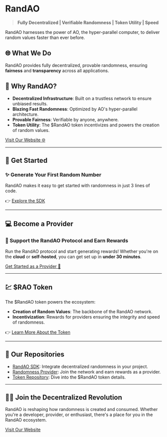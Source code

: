 # RandAO

> **Fully Decentralized | Verifiable Randomness | Token Utility | Speed**

RandAO harnesses the power of AO, the hyper-parallel computer, to deliver random values faster than ever before.

## 🌐 What We Do
RandAO provides fully decentralized, provable randomness, ensuring **fairness** and **transparency** across all applications.

## 🎲 Why RandAO?
- **Decentralized Infrastructure**: Built on a trustless network to ensure unbiased results.
- **Blazing Fast Randomness**: Optimized by AO's hyper-parallel architecture.
- **Provable Fairness**: Verifiable by anyone, anywhere.
- **Token Utility**: The $RandAO token incentivizes and powers the creation of random values.

[Visit Our Website 🌐](https://randao.permagate.io/)

---


## 🚀 Get Started

### ✨ Generate Your First Random Number
RandAO makes it easy to get started with randomness in just 3 lines of code.

👉 [Explore the SDK](https://github.com/RandAOLabs/RandAO)

---

## 💻 Become a Provider

### 🌟 Support the RandAO Protocol and Earn Rewards
Run the RandAO protocol and start generating rewards! Whether you're on the **cloud** or **self-hosted**, you can get set up in **under 30 minutes**.

[Get Started as a Provider 🚀](https://github.com/RandAOLabs/Randomness-Provider)

---

## 💹 $RAO Token
The $RandAO token powers the ecosystem:
- **Creation of Random Values**: The backbone of the RandAO network.
- **Incentivization**: Rewards for providers ensuring the integrity and speed of randomness.

👉 [Learn More About the Token](https://github.com/RandAOLabs/Token)

---

## 📂 Our Repositories

- [RandAO SDK](https://github.com/RandAOLabs/RandAO): Integrate decentralized randomness in your project.
- [Randomness Provider](https://github.com/RandAOLabs/Randomness-Provider): Join the network and earn rewards as a provider.
- [Token Repository](https://github.com/RandAOLabs/Token): Dive into the $RandAO token details.

---

## 👨‍💻 Join the Decentralized Revolution
RandAO is reshaping how randomness is created and consumed. Whether you're a developer, provider, or enthusiast, there's a place for you in the RandAO ecosystem.

[Visit Our Website](https://randao.permagate.io/)
